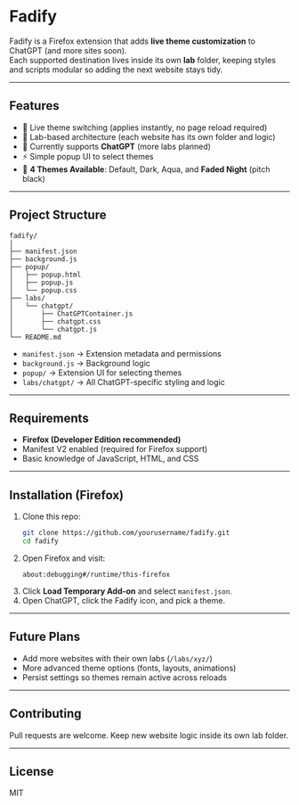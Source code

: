 # Fadify

Fadify is a Firefox extension that adds **live theme customization** to ChatGPT (and more sites soon).  
Each supported destination lives inside its own **lab** folder, keeping styles and scripts modular so adding the next website stays tidy.

---

## Features
- 🎨 Live theme switching (applies instantly, no page reload required)  
- 🧪 Lab-based architecture (each website has its own folder and logic)  
- 🔮 Currently supports **ChatGPT** (more labs planned)  
- ⚡ Simple popup UI to select themes  
- 🌙 **4 Themes Available**: Default, Dark, Aqua, and **Faded Night** (pitch black)  

---

## Project Structure
```
fadify/
│
├── manifest.json
├── background.js
├── popup/
│   ├── popup.html
│   ├── popup.js
│   └── popup.css
├── labs/
│   └── chatgpt/
│       ├── ChatGPTContainer.js
│       ├── chatgpt.css
│       └── chatgpt.js
└── README.md
```

- `manifest.json` → Extension metadata and permissions  
- `background.js` → Background logic  
- `popup/` → Extension UI for selecting themes  
- `labs/chatgpt/` → All ChatGPT-specific styling and logic  

---

## Requirements
- **Firefox (Developer Edition recommended)**  
- Manifest V2 enabled (required for Firefox support)  
- Basic knowledge of JavaScript, HTML, and CSS  

---

## Installation (Firefox)
1. Clone this repo:
   ```bash
   git clone https://github.com/yourusername/fadify.git
   cd fadify
   ```
2. Open Firefox and visit:
   ```
   about:debugging#/runtime/this-firefox
   ```
3. Click **Load Temporary Add-on** and select `manifest.json`.  
4. Open ChatGPT, click the Fadify icon, and pick a theme.  

---

## Future Plans
- Add more websites with their own labs (`/labs/xyz/`)  
- More advanced theme options (fonts, layouts, animations)  
- Persist settings so themes remain active across reloads  

---

## Contributing
Pull requests are welcome. Keep new website logic inside its own lab folder.

---

## License
MIT
